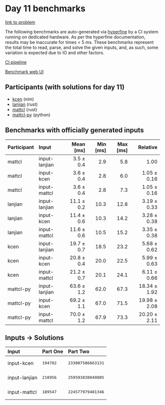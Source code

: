 # Day 11 benchmarks

[link to problem](https://adventofcode.com/2024/day/11)

The following benchmarks are auto-generated via
[hyperfine](https://github.com/sharkdp/hyperfine) by a CI system running on
dedicated hardware. As per the hyperfine documentation, results may be
inaccurate for times < 5 ms. These benchmarks represent the total time to read,
parse, and solve the given inputs, and, as such, some variation is expected due
to IO and other factors.

[CI pipeline](http://ci.papercode.net:8080/teams/main/pipelines/aoc2024)

[Benchmark web UI](https://aoc.ancalagon.black)


## Participants (with solutions for day 11)

- [kcen](https://github.com/kcen/aoc2024) (nim)
- [lanjian](https://github.com/lanjian/aoc-2024) (rust)
- [mattcl](https://github.com/mattcl/aoc2024) (rust)
- [mattcl-py](https://github.com/mattcl/aoc2024-py) (python)


## Benchmarks with officially generated inputs

| Participant | Input | Mean [ms] | Min [ms] | Max [ms] | Relative |
|:---|:---|---:|---:|---:|---:|
| mattcl | input-lanjian | 3.5 ± 0.4 | 2.9 | 5.8 | 1.00 |
| mattcl | input-kcen | 3.6 ± 0.4 | 2.8 | 6.0 | 1.05 ± 0.16 |
| mattcl | input-mattcl | 3.6 ± 0.4 | 2.8 | 7.3 | 1.05 ± 0.16 |
| lanjian | input-lanjian | 11.1 ± 0.2 | 10.3 | 12.8 | 3.19 ± 0.33 |
| lanjian | input-kcen | 11.4 ± 0.6 | 10.3 | 14.2 | 3.28 ± 0.38 |
| lanjian | input-mattcl | 11.6 ± 0.6 | 10.5 | 15.2 | 3.35 ± 0.38 |
| kcen | input-lanjian | 19.7 ± 0.7 | 18.5 | 23.2 | 5.68 ± 0.62 |
| kcen | input-kcen | 20.8 ± 0.4 | 20.0 | 22.5 | 5.99 ± 0.63 |
| kcen | input-mattcl | 21.2 ± 0.7 | 20.1 | 24.1 | 6.11 ± 0.66 |
| mattcl-py | input-lanjian | 63.6 ± 1.2 | 62.0 | 67.3 | 18.34 ± 1.92 |
| mattcl-py | input-kcen | 69.2 ± 1.1 | 67.0 | 71.5 | 19.98 ± 2.08 |
| mattcl-py | input-mattcl | 70.0 ± 1.2 | 67.9 | 73.3 | 20.20 ± 2.11 |


## Inputs -> Solutions

| Input | Part One | Part Two |
|:---|:---|:---|
|input-kcen|<pre>194782</pre>|<pre>233007586663131</pre>|
|input-lanjian|<pre>218956</pre>|<pre>259593838049805</pre>|
|input-mattcl|<pre>189547</pre>|<pre>224577979481346</pre>|